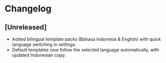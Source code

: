 # Changelog

## [Unreleased]
- Added bilingual template packs (Bahasa Indonesia & English) with quick language switching in settings.
- Default templates now follow the selected language automatically, with updated Indonesian copy.


